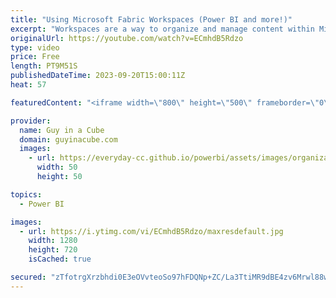 ```yaml
---
title: "Using Microsoft Fabric Workspaces (Power BI and more!)"
excerpt: "Workspaces are a way to organize and manage content within Microsoft Fabric. This includes Power BI content. Adam walks you through what Workspaces are all about and different options available.  Workspaces https://learn.microsoft.com/fabric/get-started/workspaces  Roles in workspaces in Microsoft Fabric"
originalUrl: https://youtube.com/watch?v=ECmhdB5Rdzo
type: video
price: Free
length: PT9M51S
publishedDateTime: 2023-09-20T15:00:11Z
heat: 57

featuredContent: "<iframe width=\"800\" height=\"500\" frameborder=\"0\" src=\"https://www.youtube.com/embed/ECmhdB5Rdzo\" allow=\"accelerometer; autoplay; encrypted-media; gyroscope; picture-in-picture\" allowfullscreen></iframe>"

provider:
  name: Guy in a Cube
  domain: guyinacube.com
  images:
    - url: https://everyday-cc.github.io/powerbi/assets/images/organizations/guyinacube.com-50x50.jpg
      width: 50
      height: 50

topics:
  - Power BI

images:
  - url: https://i.ytimg.com/vi/ECmhdB5Rdzo/maxresdefault.jpg
    width: 1280
    height: 720
    isCached: true

secured: "zTfotrgXrzbhdi0E3eOVvteoSo97hFDQNp+ZC/La3TtiMR9dBE4zv6Mrwl88wOh3bqJjpFHWD4uCj4c7QjFSOuSfbduczdf0TXFyWC0KOVO31eu3WkYaMEm99bhfMo0UQ7Y2TwLgCQFBn/c+MzjhMNvw/R1Pe8sBZhE6a9ryR7FiLKXwCyytUhWEqpnGL7gCJ7rPzCIHnqRKcAgAogfGAYU8pUF3K2LK9cCg7+/8Jobtpb3+nZQHE5t9bZa62JxY4h3VVFE1j3Vt4bQRD8fjKaiVnXl4Tdmo7wGZCC6ifHgFILm0UsEbNALKpHkniCmGWSoc+5MN98J5jhcPEyWzTFm4e6wFvtgX3mrWIaC0mtjwBselRC/pkf2f1vePg8BvsLSG1nLge0xPwrihwQAd+/KkR0qV+5zdWkI2npTKZf0=;tYZZ4QCu6R1V6uv6aiofVw=="
---
```


